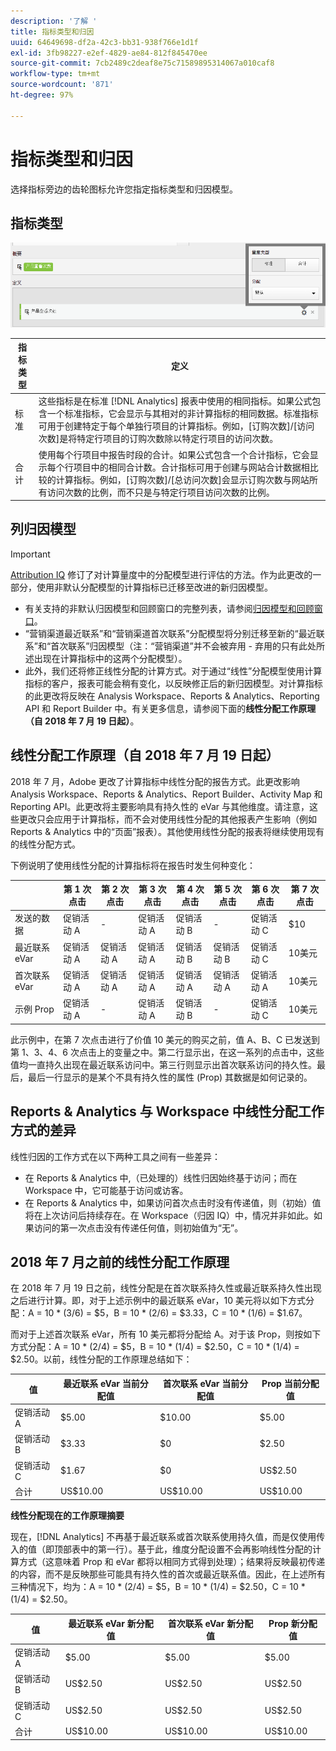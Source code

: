 ```yaml
---
description: '了解 '
title: 指标类型和归因
uuid: 64649698-df2a-42c3-bb31-938f766e1d1f
exl-id: 3fb98227-e2ef-4829-ae84-812f845470ee
source-git-commit: 7cb2489c2deaf8e75c71589895314067a010caf8
workflow-type: tm+mt
source-wordcount: '871'
ht-degree: 97%

---
```


# 指标类型和归因

选择指标旁边的齿轮图标允许您指定指标类型和归因模型。

## 指标类型

![](assets/cm_type_alloc.png)

| 指标类型 | 定义 |
|---|---|
| 标准 | 这些指标是在标准 [!DNL Analytics] 报表中使用的相同指标。如果公式包含一个标准指标，它会显示与其相对的非计算指标的相同数据。标准指标可用于创建特定于每个单独行项目的计算指标。例如，[订购次数]/[访问次数]是将特定行项目的订购次数除以特定行项目的访问次数。 |
| 合计 | 使用每个行项目中报告时段的合计。如果公式包含一个合计指标，它会显示每个行项目中的相同合计数。合计指标可用于创建与网站合计数据相比较的计算指标。例如，[订购次数]/[总访问次数]会显示订购次数与网站所有访问次数的比例，而不只是与特定行项目访问次数的比例。 |

## 列归因模型

>[!IMPORTANT]
>
>[Attribution IQ](/help/analyze/analysis-workspace/attribution/overview.md) 修订了对计算量度中的分配模型进行评估的方法。作为此更改的一部分，使用非默认分配模型的计算指标已迁移至改进的新归因模型。
>
>* 有关支持的非默认归因模型和回顾窗口的完整列表，请参阅[归因模型和回顾窗口](/help/analyze/analysis-workspace/attribution/models.md)。
>* “营销渠道最近联系”和“营销渠道首次联系”分配模型将分别迁移至新的“最近联系”和“首次联系”归因模型（注：“营销渠道”并不会被弃用 - 弃用的只有此处所述出现在计算指标中的这两个分配模型）。
>* 此外，我们还将修正线性分配的计算方式。对于通过“线性”分配模型使用计算指标的客户，报表可能会稍有变化，以反映修正后的新归因模型。对计算指标的此更改将反映在 Analysis Workspace、Reports &amp; Analytics、Reporting API 和 Report Builder 中。有关更多信息，请参阅下面的&#x200B;**线性分配工作原理（自 2018 年 7 月 19 日起）**。


## 线性分配工作原理（自 2018 年 7 月 19 日起）

2018 年 7 月，Adobe 更改了计算指标中线性分配的报告方式。此更改影响 Analysis Workspace、Reports &amp; Analytics、Report Builder、Activity Map 和 Reporting API。此更改将主要影响具有持久性的 eVar 与其他维度。请注意，这些更改只会应用于计算指标，而不会对使用线性分配的其他报表产生影响（例如 Reports &amp; Analytics 中的“页面”报表）。其他使用线性分配的报表将继续使用现有的线性分配方式。

下例说明了使用线性分配的计算指标将在报告时发生何种变化：

|  | 第 1 次点击 | 第 2 次点击 | 第 3 次点击 | 第 4 次点击 | 第 5 次点击 | 第 6 次点击 | 第 7 次点击 |
|--- |--- |--- |--- |--- |--- |--- |--- |
| 发送的数据 | 促销活动 A | - | 促销活动 A | 促销活动 B | - | 促销活动 C | $10 |
| 最近联系 eVar | 促销活动 A | 促销活动 A | 促销活动 A | 促销活动 B | 促销活动 B | 促销活动 C | 10美元 |
| 首次联系 eVar | 促销活动 A | 促销活动 A | 促销活动 A | 促销活动 A | 促销活动 A | 促销活动 A | 10美元 |
| 示例 Prop | 促销活动 A | - | 促销活动 A | 促销活动 B | - | 促销活动 C | 10美元 |

此示例中，在第 7 次点击进行了价值 10 美元的购买之前，值 A、B、C 已发送到第 1、3、4、6 次点击上的变量之中。第二行显示出，在这一系列的点击中，这些值均一直持久出现在最近联系访问中。第三行则显示出首次联系访问的持久性。最后，最后一行显示的是某个不具有持久性的属性 (Prop) 其数据是如何记录的。

## Reports &amp; Analytics 与 Workspace 中线性分配工作方式的差异

线性归因的工作方式在以下两种工具之间有一些差异：

* 在 Reports &amp; Analytics 中,（已处理的）线性归因始终基于访问；而在 Workspace 中，它可能基于访问或访客。
* 在 Reports &amp; Analytics 中，如果访问首次点击时没有传递值，则（初始）值将在上次访问后持续存在。在 Workspace（归因 IQ）中，情况并非如此。如果访问的第一次点击没有传递任何值，则初始值为“无”。

## 2018 年 7 月之前的线性分配工作原理

在 2018 年 7 月 19 日之前，线性分配是在首次联系持久性或最近联系持久性出现之后进行计算。即，对于上述示例中的最近联系 eVar，10 美元将以如下方式分配：A = 10 * (3/6) = $5，B = 10 * (2/6) = $3.33，C = 10 * (1/6) = $1.67。

而对于上述首次联系 eVar，所有 10 美元都将分配给 A。对于该 Prop，则按如下方式分配：A = 10 * (2/4) = $5，B = 10 * (1/4) = $2.50，C = 10 * (1/4) = $2.50。以前，线性分配的工作原理总结如下：

| 值 | 最近联系 eVar 当前分配值 | 首次联系 eVar 当前分配值 | Prop 当前分配值 |
|---|---|---|---|
| 促销活动 A | $5.00 | $10.00 | $5.00 |
| 促销活动 B | $3.33 | $0 | $2.50 |
| 促销活动 C | $1.67 | $0 | US$2.50 |
| 合计 | US$10.00 | US$10.00 | US$10.00 |

**线性分配现在的工作原理摘要**

现在，[!DNL Analytics] 不再基于最近联系或首次联系使用持久值，而是仅使用传入的值（即顶部表中的第一行）。基于此，维度分配设置不会再影响线性分配的计算方式（这意味着 Prop 和 eVar 都将以相同方式得到处理）；结果将反映最初传递的内容，而不是反映那些可能具有持久性的首次或最近联系值。因此，在上述所有三种情况下，均为：A = 10 * (2/4) = $5，B = 10 * (1/4) = $2.50，C = 10 * (1/4) = $2.50。

| 值 | 最近联系 eVar 新分配值 | 首次联系 eVar 新分配值 | Prop 新分配值 |
|---|---|---|---|
| 促销活动 A | $5.00 | $5.00 | $5.00 |
| 促销活动 B | US$2.50 | US$2.50 | US$2.50 |
| 促销活动 C | US$2.50 | US$2.50 | US$2.50 |
| 合计 | US$10.00 | US$10.00 | US$10.00 |
